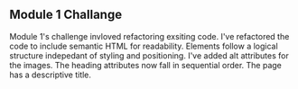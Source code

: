 ## Module 1 Challange 

Module 1's challenge invloved refactoring exsiting code. I've refactored the code to include semantic HTML for readability. Elements follow a logical structure indepedant of styling and positioning. I've added alt attributes for the images. The heading attributes now fall in sequential order. The page has a descriptive title.
